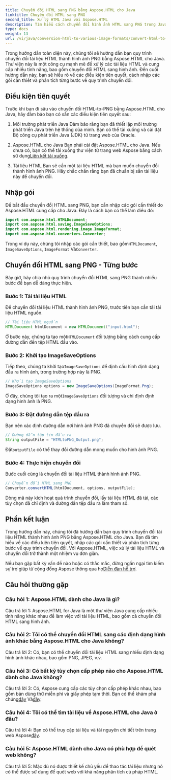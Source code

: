 ```yaml
---
title: Chuyển đổi HTML sang PNG bằng Aspose.HTML cho Java
linktitle: Chuyển đổi HTML sang PNG
second_title: Xử lý HTML Java với Aspose.HTML
description: Tìm hiểu cách chuyển đổi hình ảnh HTML sang PNG trong Java bằng Aspose.HTML. Hướng dẫn toàn diện với hướng dẫn từng bước.
type: docs
weight: 13
url: /vi/java/conversion-html-to-various-image-formats/convert-html-to-png/
---
```

Trong hướng dẫn toàn diện này, chúng tôi sẽ hướng dẫn bạn quy trình chuyển đổi tài liệu HTML thành hình ảnh PNG bằng Aspose.HTML cho Java. Thư viện này là một công cụ mạnh mẽ để xử lý các tài liệu HTML và cung cấp nhiều tính năng, bao gồm chuyển đổi HTML sang hình ảnh. Đến cuối hướng dẫn này, bạn sẽ hiểu rõ về các điều kiện tiên quyết, cách nhập các gói cần thiết và phân tích từng bước về quy trình chuyển đổi.

## Điều kiện tiên quyết

Trước khi bạn đi sâu vào chuyển đổi HTML-to-PNG bằng Aspose.HTML cho Java, hãy đảm bảo bạn có sẵn các điều kiện tiên quyết sau:

1. Môi trường phát triển Java
Đảm bảo rằng bạn đã thiết lập môi trường phát triển Java trên hệ thống của mình. Bạn có thể tải xuống và cài đặt Bộ công cụ phát triển Java (JDK) từ trang web của Oracle.

2. Aspose.HTML cho Java
 Bạn phải cài đặt Aspose.HTML cho Java. Nếu chưa có, bạn có thể tải xuống thư viện từ trang web Aspose bằng cách sử dụng[Liên kết tải xuống](https://releases.aspose.com/html/java/).

3. Tài liệu HTML
Bạn sẽ cần một tài liệu HTML mà bạn muốn chuyển đổi thành hình ảnh PNG. Hãy chắc chắn rằng bạn đã chuẩn bị sẵn tài liệu này để chuyển đổi.

## Nhập gói

Để bắt đầu chuyển đổi HTML sang PNG, bạn cần nhập các gói cần thiết do Aspose.HTML cung cấp cho Java. Đây là cách bạn có thể làm điều đó:

```java
import com.aspose.html.HTMLDocument;
import com.aspose.html.saving.ImageSaveOptions;
import com.aspose.html.rendering.image.ImageFormat;
import com.aspose.html.converters.Converter;
```

 Trong ví dụ này, chúng tôi nhập các gói cần thiết, bao gồm`HTMLDocument`, `ImageSaveOptions`, `ImageFormat` Và`Converter`.

## Chuyển đổi HTML sang PNG - Từng bước

Bây giờ, hãy chia nhỏ quy trình chuyển đổi HTML sang PNG thành nhiều bước để bạn dễ dàng thực hiện.

### Bước 1: Tải tài liệu HTML

Để chuyển đổi tài liệu HTML thành hình ảnh PNG, trước tiên bạn cần tải tài liệu HTML nguồn.

```java
// Tài liệu HTML nguồn
HTMLDocument htmlDocument = new HTMLDocument("input.html");
```

 Ở bước này, chúng ta tạo một`HTMLDocument` đối tượng bằng cách cung cấp đường dẫn đến tệp HTML đầu vào.

### Bước 2: Khởi tạo ImageSaveOptions

 Tiếp theo, chúng ta khởi tạo`ImageSaveOptions` để định cấu hình định dạng đầu ra hình ảnh, trong trường hợp này là PNG.

```java
// Khởi tạo ImageSaveOptions
ImageSaveOptions options = new ImageSaveOptions(ImageFormat.Png);
```

 Ở đây, chúng tôi tạo ra một`ImageSaveOptions` đối tượng và chỉ định định dạng hình ảnh là PNG.

### Bước 3: Đặt đường dẫn tệp đầu ra

Bạn nên xác định đường dẫn nơi hình ảnh PNG đã chuyển đổi sẽ được lưu.

```java
// Đường dẫn tập tin đầu ra
String outputFile = "HTMLtoPNG_Output.png";
```

 Đặt`outputFile` có thể thay đổi đường dẫn mong muốn cho hình ảnh PNG.

### Bước 4: Thực hiện chuyển đổi

Bước cuối cùng là chuyển đổi tài liệu HTML thành hình ảnh PNG.

```java
// Chuyển đổi HTML sang PNG
Converter.convertHTML(htmlDocument, options, outputFile);
```

Dòng mã này kích hoạt quá trình chuyển đổi, lấy tài liệu HTML đã tải, các tùy chọn đã chỉ định và đường dẫn tệp đầu ra làm tham số.

## Phần kết luận

Trong hướng dẫn này, chúng tôi đã hướng dẫn bạn quy trình chuyển đổi tài liệu HTML thành hình ảnh PNG bằng Aspose.HTML cho Java. Bạn đã tìm hiểu về các điều kiện tiên quyết, nhập các gói cần thiết và phân tích từng bước về quy trình chuyển đổi. Với Aspose.HTML, việc xử lý tài liệu HTML và chuyển đổi trở thành một nhiệm vụ đơn giản.

 Nếu bạn gặp bất kỳ vấn đề nào hoặc có thắc mắc, đừng ngần ngại tìm kiếm sự trợ giúp từ cộng đồng Aspose thông qua họ[Diễn đàn hỗ trợ](https://forum.aspose.com/).

## Câu hỏi thường gặp

### Câu hỏi 1: Aspose.HTML dành cho Java là gì?

Câu trả lời 1: Aspose.HTML for Java là một thư viện Java cung cấp nhiều tính năng khác nhau để làm việc với tài liệu HTML, bao gồm cả chuyển đổi HTML sang hình ảnh.

### Câu hỏi 2: Tôi có thể chuyển đổi HTML sang các định dạng hình ảnh khác bằng Aspose.HTML cho Java không?

Câu trả lời 2: Có, bạn có thể chuyển đổi tài liệu HTML sang nhiều định dạng hình ảnh khác nhau, bao gồm PNG, JPEG, v.v.

### Câu hỏi 3: Có bất kỳ tùy chọn cấp phép nào cho Aspose.HTML dành cho Java không?

 Câu trả lời 3: Có, Aspose cung cấp các tùy chọn cấp phép khác nhau, bao gồm bản dùng thử miễn phí và giấy phép tạm thời. Bạn có thể khám phá chúng[đây](https://purchase.aspose.com/buy) Và[đây](https://purchase.aspose.com/temporary-license/).

### Câu hỏi 4: Tôi có thể tìm tài liệu về Aspose.HTML cho Java ở đâu?

 Câu trả lời 4: Bạn có thể truy cập tài liệu và tài nguyên chi tiết trên trang web Aspose[đây](https://reference.aspose.com/html/java/).

### Câu hỏi 5: Aspose.HTML dành cho Java có phù hợp để quét web không?

Câu trả lời 5: Mặc dù nó được thiết kế chủ yếu để thao tác tài liệu nhưng nó có thể được sử dụng để quét web với khả năng phân tích cú pháp HTML.